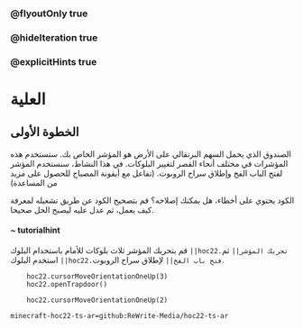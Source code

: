 ### @flyoutOnly true
### @hideIteration true
### @explicitHints true


# العلية

## الخطوة الأولى
الصندوق الذي يحمل السهم البرتقالي على الأرض هو المؤشر الخاص بك. ستستخدم هذه المؤشرات في مختلف أنحاء القصر لتغيير البلوكات. في هذا النشاط، سنستخدم المؤشر لفتح الباب الفخ وإطلاق سراح الروبوت. (تفاعل مع أيقونة المصباح للحصول على مزيد من المساعدة)

الكود يحتوي على أخطاء، هل يمكنك إصلاحه؟ قم بتصحيح الكود عن طريق تشغيله لمعرفة كيف يعمل، ثم عدل عليه ليصبح الحل صحيحا.

#### ~ tutorialhint 
قم بتحريك المؤشر ثلاث بلوكات للأمام باستخدام البلوك ``||hoc22.تحريك المؤشر||`` ثم استخدم البلوك ``||hoc22.فتح باب الفخ||`` لإطلاق سراح الروبوت.


```ghost
    hoc22.cursorMoveOrientationOneUp(3)
    hoc22.openTrapdoor()
```
```template
    hoc22.cursorMoveOrientationOneUp(2)     
```
```package
minecraft-hoc22-ts-ar=github:ReWrite-Media/hoc22-ts-ar
```